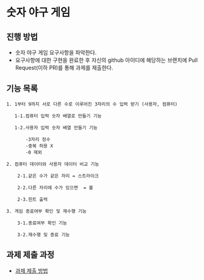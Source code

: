 # 숫자 야구 게임
## 진행 방법
* 숫자 야구 게임 요구사항을 파악한다.
* 요구사항에 대한 구현을 완료한 후 자신의 github 아이디에 해당하는 브랜치에 Pull Request(이하 PR)를 통해 과제를 제출한다.

## 기능 목록
    
    1. 1부터 9까지 서로 다른 수로 이루어진 3자리의 수 입력 받기 (사용자, 컴퓨터)
    
       1-1.컴퓨터 입력 숫자 배열로 만들기 기능
    
       1-2.사용자 입력 숫자 배열 만들기 기능 
    
           -3자리 정수
           -중복 허용 X
           -0 제외
           
    2. 컴퓨터 데이터와 사용자 데이터 비교 기능
        
        2-1.같은 수가 같은 자리 = 스트라이크
        
        2-2.다른 자리에 수가 있으면  = 볼
        
        2-3.힌트 출력
    
    3. 게임 종료여부 확인 및 재수행 기능
        
        3-1.종료여부 확인 기능
        
        3-2.재수행 및 종료 기능

 

## 과제 제출 과정
* [과제 제출 방법](https://github.com/next-step/nextstep-docs/tree/master/precourse)
